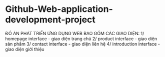 # Github-Web-application-development-project

ĐỒ ÁN PHÁT TRIỂN ỨNG DỤNG WEB BAO GỒM CÁC GIAO DIỆN:
1/ homepage interface - giao diện trang chủ
2/ product interface - giao diện sản phẩm
3/ contact interface - giao diện liên hệ
4/ introduction interface - giao diện giới thiệu
